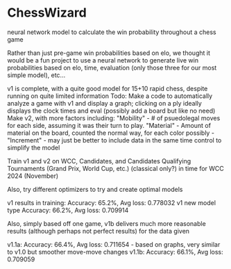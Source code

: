 # ChessWizard
neural network model to calculate the win probability throughout a chess game

Rather than just pre-game win probabilities based on elo, we thought it would be a fun project to use a neural network to generate live win probabilities based on elo, time, evaluation (only those three for our most simple model), etc...

v1 is complete, with a quite good model for 15+10 rapid chess, despite running on quite limited information Todo: Make a code to automatically analyze a game with v1 and display a graph; clicking on a ply ideally displays the clock times and eval (possibly add a board but like no need) Make v2, with more factors including: "Mobility" - # of psuedolegal moves for each side, assuming it was their turn to play. "Material" - Amount of material on the board, counted the normal way, for each color possibly - "Increment" - may just be better to include data in the same time control to simplify the model

Train v1 and v2 on WCC, Candidates, and Candidates Qualifying Tournaments (Grand Prix, World Cup, etc.) (classical only?) in time for WCC 2024 (November)

Also, try different optimizers to try and create optimal models

v1 results in training: Accuracy: 65.2%, Avg loss: 0.778032 v1 new model type Accuracy: 66.2%, Avg loss: 0.709914

Also, simply based off one game, v1b delivers much more reasonable results (although perhaps not perfect results) for the data given

v1.1a:
Accuracy: 66.4%, Avg loss: 0.711654 - based on graphs, very similar to v1.0 but smoother move-move changes
v1.1b:
Accuracy: 66.1%, Avg loss: 0.709059
